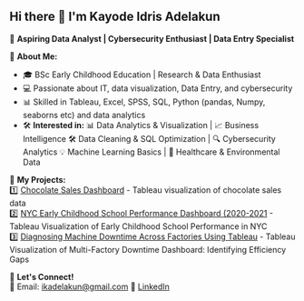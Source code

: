 ## Hi there 👋 I'm Kayode Idris Adelakun 
🚀 **Aspiring Data Analyst | Cybersecurity Enthusiast | Data Entry Specialist**

🔹 **About Me:**  
- 🎓 BSc Early Childhood Education | Research & Data Enthusiast  
- 💻 Passionate about IT, data visualization, Data Entry, and cybersecurity  
- 📊 Skilled in Tableau, Excel, SPSS, SQL, Python (pandas, Numpy, seaborns etc) and data analytics  
- 🛠️ **Interested in:** 📊 Data Analytics & Visualization | 📈 Business Intelligence
🛠️ Data Cleaning & SQL Optimization | 🔍 Cybersecurity Analytics
💡 Machine Learning Basics | 🌱 Healthcare & Environmental Data

🔹 **My Projects:**  
1️⃣ [Chocolate Sales Dashboard](#) - Tableau visualization of chocolate sales data  
2️⃣ [NYC Early Childhood School Performance Dashboard (2020-2021](#) - Tableau Visualization of Early Childhood School Performance in NYC  
3️⃣ [Diagnosing Machine Downtime Across Factories Using Tableau](#) - Tableau Visualization of Multi-Factory Downtime Dashboard: Identifying Efficiency Gaps

🔹 **Let's Connect!**  
📧 Email: ikadelakun@gmail.com 
🔗 [LinkedIn](https://www.linkedin.com/in/kayode-adelakun-4b68a2343/)  


<!--
**kayode-cs/kayode-cs** is a ✨ _special_ ✨ repository because its `README.md` (this file) appears on your GitHub profile.

Here are some ideas to get you started:

- 🔭 I’m currently working on ...
- 🌱 I’m currently learning ...
- 👯 I’m looking to collaborate on ...
- 🤔 I’m looking for help with ...
- 💬 Ask me about ...
- 📫 How to reach me: ...
- 😄 Pronouns: ...
- ⚡ Fun fact: ...
-->
